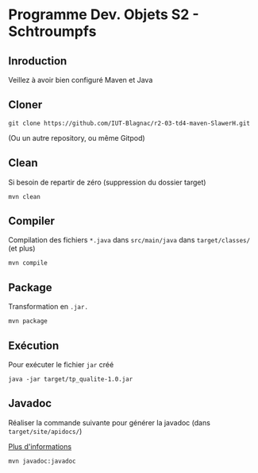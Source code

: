 # Programme Dev. Objets S2 - Schtroumpfs

## Inroduction

Veillez à avoir bien configuré Maven et Java

## Cloner

```
git clone https://github.com/IUT-Blagnac/r2-03-td4-maven-SlawerH.git
```
(Ou un autre repository, ou même Gitpod)

## Clean

Si besoin de repartir de zéro (suppression du dossier target)
```
mvn clean
```

## Compiler

Compilation des fichiers `*.java` dans `src/main/java` dans `target/classes/` (et plus)

```
mvn compile
```

## Package

Transformation en `.jar.`

```
mvn package
```

## Exécution

Pour exécuter le fichier `jar` créé

```
java -jar target/tp_qualite-1.0.jar
```

## Javadoc

Réaliser la commande suivante pour générer la javadoc (dans `target/site/apidocs/`)

[Plus d'informations](https://stackoverflow.com/questions/9971219/generate-javadoc-html-using-maven)
```
mvn javadoc:javadoc
```
